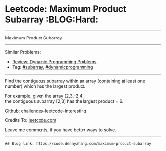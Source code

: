 # Leetcode: Maximum Product Subarray     :BLOG:Hard:


---

Maximum Product Subarray  

---

Similar Problems:  
-   [Review: Dynamic Programming Problems](https://code.dennyzhang.com/review-dynamicprogramming)
-   Tag: [#subarray](https://code.dennyzhang.com/tag/subarray), [#dynamicprogramming](https://code.dennyzhang.com/tag/dynamicprogramming)

---

Find the contiguous subarray within an array (containing at least one number) which has the largest product.  

For example, given the array [2,3,-2,4],  
the contiguous subarray [2,3] has the largest product = 6.  

Github: [challenges-leetcode-interesting](https://github.com/DennyZhang/challenges-leetcode-interesting/tree/master/maximum-product-subarray)  

Credits To: [leetcode.com](https://leetcode.com/problems/maximum-product-subarray/description/)  

Leave me comments, if you have better ways to solve.  

---

    ## Blog link: https://code.dennyzhang.com/maximum-product-subarray